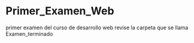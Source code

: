 # Primer_Examen_Web
primer examen del curso de desarrollo web
revise la carpeta que se llama Examen_terminado
